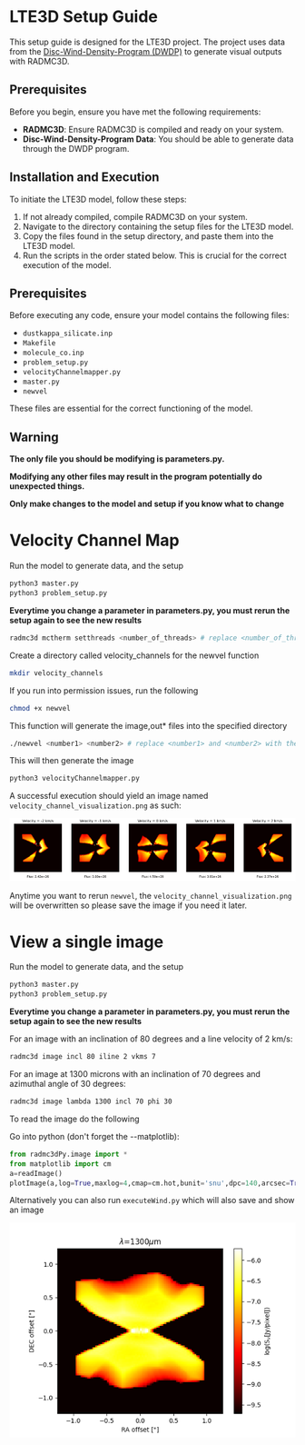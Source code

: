 # LTE3D Setup Guide

This setup guide is designed for the LTE3D project. The project uses data from the [Disc-Wind-Density-Program (DWDP)](https://github.com/K1zum1/Disc-Wind-Density-Program) to generate visual outputs with RADMC3D.

## Prerequisites

Before you begin, ensure you have met the following requirements:

- **RADMC3D**: Ensure RADMC3D is compiled and ready on your system.
- **Disc-Wind-Density-Program Data**: You should be able to generate data through the DWDP program.

## Installation and Execution

To initiate the LTE3D model, follow these steps:

1. If not already compiled, compile RADMC3D on your system.
2. Navigate to the directory containing the setup files for the LTE3D model.
3. Copy the files found in the setup directory, and paste them into the LTE3D model.
4. Run the scripts in the order stated below. This is crucial for the correct execution of the model.

## Prerequisites

Before executing any code, ensure your model contains the following files:

- `dustkappa_silicate.inp`
- `Makefile`
- `molecule_co.inp`
- `problem_setup.py`
- `velocityChannelmapper.py`
- `master.py`
- `newvel`

These files are essential for the correct functioning of the model.

## Warning
**The only file you should be modifying is parameters.py.**

**Modifying any other files may result in the program potentially do unexpected things.**

**Only make changes to the model and setup if you know what to change**

# Velocity Channel Map

Run the model to generate data, and the setup
```python
python3 master.py
python3 problem_setup.py
```
**Everytime you change a parameter in parameters.py, you must rerun the setup again to see the new results**

```bash
radmc3d mctherm setthreads <number_of_threads> # replace <number_of_threads> with the desired number
```
Create a directory called velocity_channels for the newvel function
```bash
mkdir velocity_channels
``` 
If you run into permission issues, run the following
```bash
chmod +x newvel
```
This function will generate the image,out* files into the specified directory
```bash
./newvel <number1> <number2> # replace <number1> and <number2> with the desired numbers
```
This will then generate the image
```python
python3 velocityChannelmapper.py
```

A successful execution should yield an image named `velocity_channel_visualization.png` as such:

![alt text](samples/sampleChannel.png)

Anytime you want to rerun `newvel`, the `velocity_channel_visualization.png` will be overwritten so please save the image if you need it later.

# View a single image

Run the model to generate data, and the setup
```python
python3 master.py
python3 problem_setup.py
```
**Everytime you change a parameter in parameters.py, you must rerun the setup again to see the new results**

For an image with an inclination of 80 degrees and a line velocity of 2 km/s:
```bash
radmc3d image incl 80 iline 2 vkms 7
```
For an image at 1300 microns with an inclination of 70 degrees and azimuthal angle of 30 degrees:
```bash
radmc3d image lambda 1300 incl 70 phi 30
```
To read the image do the following

Go into python (don't forget the --matplotlib):

```python
from radmc3dPy.image import *
from matplotlib import cm
a=readImage()
plotImage(a,log=True,maxlog=4,cmap=cm.hot,bunit='snu',dpc=140,arcsec=True)
```

Alternatively you can also run `executeWind.py` which will also save and show an image

![alt text](samples/sampleDensity.png)